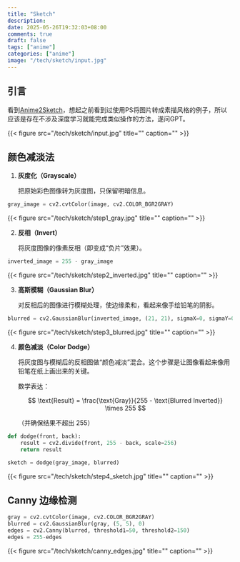 ```yaml
---
title: "Sketch"
description: 
date: 2025-05-26T19:32:03+08:00
comments: true
draft: false
tags: ["anime"]
categories: ["anime"]
image: "/tech/sketch/input.jpg"
---
```

## 引言

看到[Anime2Sketch](https://github.com/Mukosame/Anime2Sketch)，想起之前看到过使用PS将图片转成素描风格的例子，所以应该是存在不涉及深度学习就能完成类似操作的方法，遂问GPT。

{{< figure src="/tech/sketch/input.jpg" title="" caption="" >}}

## 颜色减淡法

1. **灰度化（Grayscale）**

   把原始彩色图像转为灰度图，只保留明暗信息。

```python
gray_image = cv2.cvtColor(image, cv2.COLOR_BGR2GRAY)
```

   {{< figure src="/tech/sketch/step1_gray.jpg" title="" caption="" >}}

2. **反相（Invert）**

   将灰度图像的像素反相（即变成“负片”效果）。

```python
inverted_image = 255 - gray_image
```

   {{< figure src="/tech/sketch/step2_inverted.jpg" title="" caption="" >}}

3. **高斯模糊（Gaussian Blur）**

   对反相后的图像进行模糊处理，使边缘柔和，看起来像手绘铅笔的阴影。

```python
blurred = cv2.GaussianBlur(inverted_image, (21, 21), sigmaX=0, sigmaY=0)
```

   {{< figure src="/tech/sketch/step3_blurred.jpg" title="" caption="" >}}

4. **颜色减淡（Color Dodge）**

   将灰度图与模糊后的反相图做“颜色减淡”混合。这个步骤是让图像看起来像用铅笔在纸上画出来的关键。

   数学表达：

   $$
   \text{Result} = \frac{\text{Gray}}{255 - \text{Blurred Inverted}} \times 255
   $$

   （并确保结果不超出 255）

```python
def dodge(front, back):
    result = cv2.divide(front, 255 - back, scale=256)
    return result

sketch = dodge(gray_image, blurred)
```

   {{< figure src="/tech/sketch/step4_sketch.jpg" title="" caption="" >}}

## Canny 边缘检测

```python
gray = cv2.cvtColor(image, cv2.COLOR_BGR2GRAY)
blurred = cv2.GaussianBlur(gray, (5, 5), 0)
edges = cv2.Canny(blurred, threshold1=50, threshold2=150)
edges = 255-edges
```

   {{< figure src="/tech/sketch/canny_edges.jpg" title="" caption="" >}}